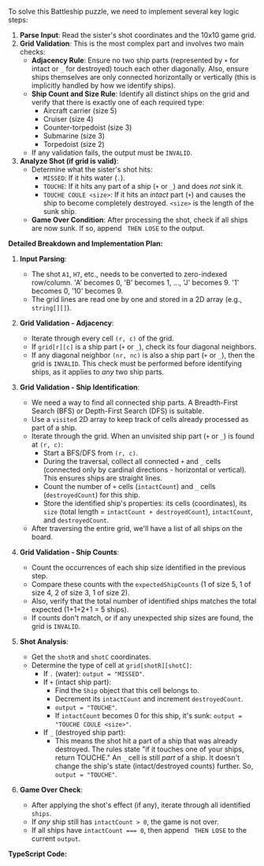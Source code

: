 To solve this Battleship puzzle, we need to implement several key logic steps:

1.  **Parse Input**: Read the sister's shot coordinates and the 10x10 game grid.
2.  **Grid Validation**: This is the most complex part and involves two main checks:
    *   **Adjacency Rule**: Ensure no two ship parts (represented by `+` for intact or `_` for destroyed) touch each other diagonally. Also, ensure ships themselves are only connected horizontally or vertically (this is implicitly handled by how we identify ships).
    *   **Ship Count and Size Rule**: Identify all distinct ships on the grid and verify that there is exactly one of each required type:
        *   Aircraft carrier (size 5)
        *   Cruiser (size 4)
        *   Counter-torpedoist (size 3)
        *   Submarine (size 3)
        *   Torpedoist (size 2)
    *   If any validation fails, the output must be `INVALID`.
3.  **Analyze Shot (if grid is valid)**:
    *   Determine what the sister's shot hits:
        *   `MISSED`: If it hits water (`.`).
        *   `TOUCHE`: If it hits any part of a ship (`+` or `_`) and does *not* sink it.
        *   `TOUCHE COULE <size>`: If it hits an *intact* part (`+`) and causes the ship to become completely destroyed. `<size>` is the length of the sunk ship.
    *   **Game Over Condition**: After processing the shot, check if all ships are now sunk. If so, append ` THEN LOSE` to the output.

**Detailed Breakdown and Implementation Plan:**

1.  **Input Parsing**:
    *   The shot `A1`, `H7`, etc., needs to be converted to zero-indexed row/column. 'A' becomes 0, 'B' becomes 1, ..., 'J' becomes 9. '1' becomes 0, '10' becomes 9.
    *   The grid lines are read one by one and stored in a 2D array (e.g., `string[][]`).

2.  **Grid Validation - Adjacency**:
    *   Iterate through every cell `(r, c)` of the grid.
    *   If `grid[r][c]` is a ship part (`+` or `_`), check its four diagonal neighbors.
    *   If any diagonal neighbor `(nr, nc)` is also a ship part (`+` or `_`), then the grid is `INVALID`. This check must be performed before identifying ships, as it applies to *any* two ship parts.

3.  **Grid Validation - Ship Identification**:
    *   We need a way to find all connected ship parts. A Breadth-First Search (BFS) or Depth-First Search (DFS) is suitable.
    *   Use a `visited` 2D array to keep track of cells already processed as part of a ship.
    *   Iterate through the grid. When an unvisited ship part (`+` or `_`) is found at `(r, c)`:
        *   Start a BFS/DFS from `(r, c)`.
        *   During the traversal, collect all connected `+` and `_` cells (connected only by cardinal directions - horizontal or vertical). This ensures ships are straight lines.
        *   Count the number of `+` cells (`intactCount`) and `_` cells (`destroyedCount`) for this ship.
        *   Store the identified ship's properties: its cells (coordinates), its `size` (total length = `intactCount + destroyedCount`), `intactCount`, and `destroyedCount`.
    *   After traversing the entire grid, we'll have a list of all ships on the board.

4.  **Grid Validation - Ship Counts**:
    *   Count the occurrences of each ship size identified in the previous step.
    *   Compare these counts with the `expectedShipCounts` (1 of size 5, 1 of size 4, 2 of size 3, 1 of size 2).
    *   Also, verify that the total number of identified ships matches the total expected (1+1+2+1 = 5 ships).
    *   If counts don't match, or if any unexpected ship sizes are found, the grid is `INVALID`.

5.  **Shot Analysis**:
    *   Get the `shotR` and `shotC` coordinates.
    *   Determine the type of cell at `grid[shotR][shotC]`:
        *   If `.` (water): `output = "MISSED"`.
        *   If `+` (intact ship part):
            *   Find the `Ship` object that this cell belongs to.
            *   Decrement its `intactCount` and increment `destroyedCount`.
            *   `output = "TOUCHE"`.
            *   If `intactCount` becomes 0 for this ship, it's sunk: `output = "TOUCHE COULE <size>"`.
        *   If `_` (destroyed ship part):
            *   This means the shot hit a part of a ship that was already destroyed. The rules state "if it touches one of your ships, return TOUCHE." An `_` cell is still *part* of a ship. It doesn't change the ship's state (intact/destroyed counts) further. So, `output = "TOUCHE"`.

6.  **Game Over Check**:
    *   After applying the shot's effect (if any), iterate through all identified `ships`.
    *   If *any* ship still has `intactCount > 0`, the game is not over.
    *   If all ships have `intactCount === 0`, then append ` THEN LOSE` to the current `output`.

**TypeScript Code:**